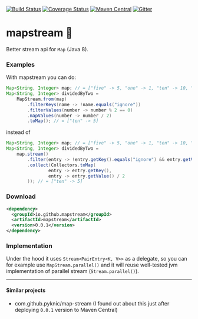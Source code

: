 [![Build Status](https://travis-ci.org/mapstream/mapstream.svg?branch=master)](https://travis-ci.org/mapstream/mapstream) [![Coverage Status](https://coveralls.io/repos/github/mapstream/mapstream/badge.svg?branch=master)](https://coveralls.io/github/mapstream/mapstream?branch=master) [![Maven Central](https://maven-badges.herokuapp.com/maven-central/io.github.mapstream/mapstream/badge.svg)](https://maven-badges.herokuapp.com/maven-central/io.github.mapstream/mapstream) [![Gitter](https://img.shields.io/gitter/room/mapstream/mapstream.svg?maxAge=2592000)](https://gitter.im/mapstream/mapstream) 

# mapstream :ocean:

Better stream api for `Map` (Java 8).

### Examples

With mapstream you can do:
```java
Map<String, Integer> map; // = ["five" -> 5, "one" -> 1, "ten" -> 10, "ignore" -> -10]  
Map<String, Integer> dividedByTwo = 
    MapStream.from(map)
        .filterKeys(name -> !name.equals("ignore"))
        .filterValues(number -> number % 2 == 0)
        .mapValues(number -> number / 2)
        .toMap(); // = ["ten" -> 5]
```

instead of 

```java
Map<String, Integer> map; // = ["five" -> 5, "one" -> 1, "ten" -> 10, "ignore" -> -10]
Map<String, Integer> dividedByTwo = 
    map.stream()
        .filter(entry -> !entry.getKey().equals("ignore") && entry.getValue() % 2 == 0)
        .collect(Collectors.toMap(
                entry -> entry.getKey(),
                entry -> entry.getValue() / 2
        )); // = ["ten" -> 5]
```

### Download

```xml
<dependency>
  <groupId>io.github.mapstream</groupId>
  <artifactId>mapstream</artifactId>
  <version>0.0.1</version>
</dependency>
```

### Implementation


Under the hood it uses `Stream<PairEntry<K, V>>` as a delegate, so you can for example use `MapStream.parallel()` and it will reuse well-tested jvm implementation of parallel stream (`Stream.parallel()`).
    
---------
    
#### Similar projects

- com.github.pyknic/map-stream (I found out about this just after deploying `0.0.1` version to Maven Central)

